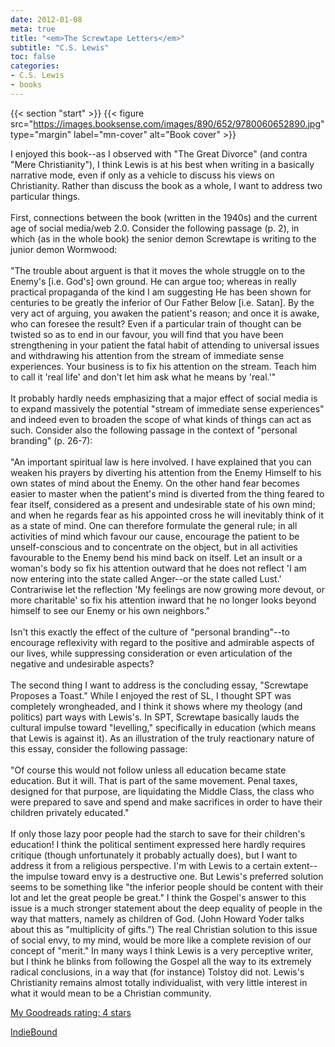 ```yaml
---
date: 2012-01-08
meta: true
title: "<em>The Screwtape Letters</em>"
subtitle: "C.S. Lewis"
toc: false
categories:
- C.S. Lewis
- books
---
```


{{< section "start" >}}
{{< figure src="https://images.booksense.com/images/890/652/9780060652890.jpg" type="margin" label="mn-cover" alt="Book cover" >}}

I enjoyed this book--as I observed with "The Great Divorce" (and contra "Mere Christianity"), I think Lewis is at his best when writing in a basically narrative mode, even if only as a vehicle to discuss his views on Christianity. Rather than discuss the book as a whole, I want to address two particular things.<br /><br />First, connections between the book (written in the 1940s) and the current age of social media/web 2.0. Consider the following passage (p. 2), in which (as in the whole book) the senior demon Screwtape is writing to the junior demon Wormwood:<br /><br />"The trouble about arguent is that it moves the whole struggle on to the Enemy's [i.e. God's] own ground. He can argue too; whereas in really practical propaganda of the kind I am suggesting He has been shown for centuries to be greatly the inferior of Our Father Below [i.e. Satan]. By the very act of arguing, you awaken the patient's reason; and once it is awake, who can foresee the result? Even if a particular train of thought can be twisted so as to end in our favour, you will find that you have been strengthening in your patient the fatal habit of attending to universal issues and withdrawing his attention from the stream of immediate sense experiences. Your business is to fix his attention on the stream. Teach him to call it 'real life' and don't let him ask what he means by 'real.'"<br /><br />It probably hardly needs emphasizing that a major effect of social media is to expand massively the potential "stream of immediate sense experiences" and indeed even to broaden the scope of what kinds of things can act as such. Consider also the following passage in the context of "personal branding" (p. 26-7):<br /><br />"An important spiritual law is here involved. I have explained that you can weaken his prayers by diverting his attention from the Enemy Himself to his own states of mind about the Enemy. On the other hand fear becomes easier to master when the patient's mind is diverted from the thing feared to fear itself, considered as a present and undesirable state of his own mind; and when he regards fear as his appointed cross he will inevitably think of it as a state of mind. One can therefore formulate the general rule; in all activities of mind which favour our cause, encourage the patient to be unself-conscious and to concentrate on the object, but in all activities favourable to the Enemy bend his mind back on itself. Let an insult or a woman's body so fix his attention outward that he does not reflect 'I am now entering into the state called Anger--or the state called Lust.' Contrariwise let the reflection 'My feelings are now growing more devout, or more charitable' so fix his attention inward that he no longer looks beyond himself to see our Enemy or his own neighbors."<br /><br />Isn't this exactly the effect of the culture of "personal branding"--to encourage reflexivity with regard to the positive and admirable aspects of our lives, while suppressing consideration or even articulation of the negative and undesirable aspects?<br /><br />The second thing I want to address is the concluding essay, "Screwtape Proposes a Toast." While I enjoyed the rest of SL, I thought SPT was completely wrongheaded, and I think it shows where my theology (and politics) part ways with Lewis's. In SPT, Screwtape basically lauds the cultural impulse toward "levelling," specifically in education (which means that Lewis is against it). As an illustration of the truly reactionary nature of this essay, consider the following passage:<br /><br />"Of course this would not follow unless all education became state education. But it will. That is part of the same movement. Penal taxes, designed for that purpose, are liquidating the Middle Class, the class who were prepared to save and spend and make sacrifices in order to have their children privately educated."<br /><br />If only those lazy poor people had the starch to save for their children's education! I think the political sentiment expressed here hardly requires critique (though unfortunately it probably actually does), but I want to address it from a religious perspective. I'm with Lewis to a certain extent--the impulse toward envy is a destructive one. But Lewis's preferred solution seems to be something like "the inferior people should be content with their lot and let the great people be great." I think the Gospel's answer to this issue is a much stronger statement about the deep equality of people in the way that matters, namely as children of God. (John Howard Yoder talks about this as "multiplicity of gifts.") The real Christian solution to this issue of social envy, to my mind, would be more like a complete revision of our concept of "merit." In many ways I think Lewis is a very perceptive writer, but I think he blinks from following the Gospel all the way to its extremely radical conclusions, in a way that (for instance) Tolstoy did not. Lewis's Christianity remains almost totally individualist, with very little interest in what it would mean to be a Christian community. 

[My Goodreads rating: 4 stars](https://www.goodreads.com/review/show/257478563)  

[IndieBound](https://www.indiebound.org/book/9780060652890)
